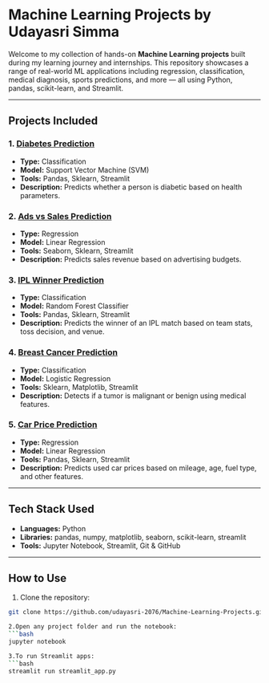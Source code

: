 #  Machine Learning Projects by Udayasri Simma

Welcome to my collection of hands-on **Machine Learning projects** built during my learning journey and internships. This repository showcases a range of real-world ML applications including regression, classification, medical diagnosis, sports predictions, and more — all using Python, pandas, scikit-learn, and Streamlit.

---

##  Projects Included

### 1.  [Diabetes Prediction](./diabetes_prediction)
- **Type:** Classification
- **Model:** Support Vector Machine (SVM)
- **Tools:** Pandas, Sklearn, Streamlit
- **Description:** Predicts whether a person is diabetic based on health parameters.

### 2.  [Ads vs Sales Prediction](./ads_vs_sales)
- **Type:** Regression
- **Model:** Linear Regression
- **Tools:** Seaborn, Sklearn, Streamlit
- **Description:** Predicts sales revenue based on advertising budgets.

### 3.  [IPL Winner Prediction](./ipl_prediction)
- **Type:** Classification
- **Model:** Random Forest Classifier
- **Tools:** Pandas, Sklearn, Streamlit
- **Description:** Predicts the winner of an IPL match based on team stats, toss decision, and venue.

### 4.  [Breast Cancer Prediction](./breast_cancer_prediction)
- **Type:** Classification
- **Model:** Logistic Regression
- **Tools:** Sklearn, Matplotlib, Streamlit
- **Description:** Detects if a tumor is malignant or benign using medical features.

### 5.  [Car Price Prediction](./car_price_prediction)
- **Type:** Regression
- **Model:** Linear Regression
- **Tools:** Pandas, Sklearn, Streamlit
- **Description:** Predicts used car prices based on mileage, age, fuel type, and other features.

---

##  Tech Stack Used

- **Languages:** Python
- **Libraries:** pandas, numpy, matplotlib, seaborn, scikit-learn, streamlit
- **Tools:** Jupyter Notebook, Streamlit, Git & GitHub

---

##  How to Use

1. Clone the repository:
```bash
git clone https://github.com/udayasri-2076/Machine-Learning-Projects.git

2.Open any project folder and run the notebook:
```bash
jupyter notebook

3.To run Streamlit apps:
```bash
streamlit run streamlit_app.py

